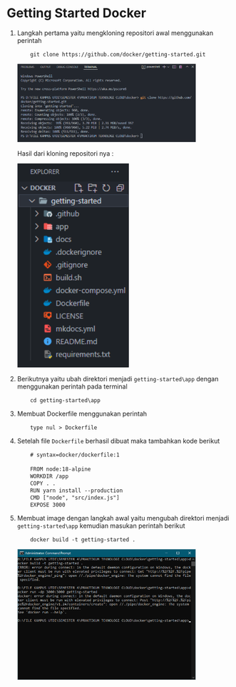 # Getting Started Docker

1. Langkah pertama yaitu mengkloning repositori awal menggunakan perintah

    ```
        git clone https://github.com/docker/getting-started.git 
    ```

    <img src="https://github.com/brianbwnd06/tekn-cloud-computing/blob/master/minggu-07/gambar/gs1.png" width='400' />

    Hasil dari kloning repositori nya :

    <img src="https://github.com/brianbwnd06/tekn-cloud-computing/blob/master/minggu-07/gambar/gs2.png" width='250' />

2.  Berikutnya yaitu ubah direktori menjadi ```getting-started\app``` dengan menggunakan perintah pada terminal

    ```
        cd getting-started\app
    ```

3.  Membuat Dockerfile menggunakan perintah 
    ```
        type nul > Dockerfile
    ```

4. Setelah file ```Dockerfile``` berhasil dibuat maka tambahkan kode berikut

    ```
        # syntax=docker/dockerfile:1
   
        FROM node:18-alpine
        WORKDIR /app
        COPY . .
        RUN yarn install --production
        CMD ["node", "src/index.js"]
        EXPOSE 3000
    ```

5. Membuat image dengan langkah awal yaitu mengubah direktori menjadi ```getting-started\app``` kemudian masukan perintah berikut

    ```
        docker build -t getting-started .
    ```

     <img src="https://github.com/brianbwnd06/tekn-cloud-computing/blob/master/minggu-07/gambar/gs5.png" width='400' />
